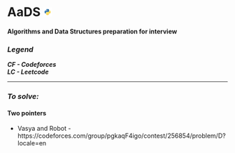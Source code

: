 # AaDS <code><img height="20" src="https://raw.githubusercontent.com/github/explore/80688e429a7d4ef2fca1e82350fe8e3517d3494d/topics/python/python.png"></code>
**Algorithms and Data Structures  preparation for interview**

### _Legend_
**_CF - Codeforces_**
<br>
**_LC - Leetcode_**

<hr>

### _To solve:_
#### Two pointers
<ul>
  <li>Vasya and Robot - https://codeforces.com/group/pgkaqF4igo/contest/256854/problem/D?locale=en</li>
</ul>



